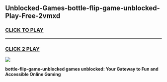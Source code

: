 
## Unblocked-Games-bottle-flip-game-unblocked-Play-Free-2vmxd
<h3>
<a href="https://premium76.site?title=bottle-flip-game-unblocked&ref=09A">CLICK TO PLAY</a></h3>
<hr>

<h3>
<a href="https://premium76.site?title=bottle-flip-game-unblocked&ref=09A">CLICK 2 PLAY</a>
  
</h3>

<a href="https://premium76.site?title=bottle-flip-game-unblocked&ref=09A"><img src="https://clearcache.store/games.png"></a>


**bottle-flip-game-unblocked games unblocked: Your Gateway to Fun and Accessible Online Gaming**
